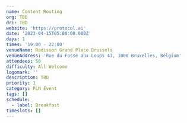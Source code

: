 ```yaml
---
name: Content Routing
org: TBD
dri: TBD
website: 'https://protocol.ai'
date: '2023-04-15T05:00:00.000Z'
days: 1
times: '19:00 - 22:00'
venueName: Radisson Grand Place Brussels
venueAddress: 'Rue du Fossé aux Loups 47, 1000 Bruxelles, Belgium'
attendees: 50
difficulty: All Welcome
logomark: ''
description: TBD
priority: 1
category: PLN Event
tags: []
schedule:
  - label: Breakfast
timeslots: []
---
```





